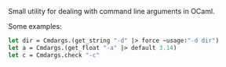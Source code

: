 Small utility for dealing with command line arguments in OCaml.

Some examples:

```ocaml
let dir = Cmdargs.(get_string "-d" |> force ~usage:"-d dir")
let a = Cmdargs.(get_float "-a" |> default 3.14)
let c = Cmdargs.check "-c"
```


